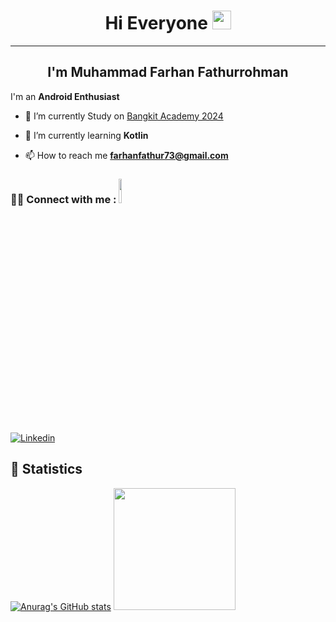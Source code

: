 <h1 align="center">Hi Everyone <img src="https://raw.githubusercontent.com/iampavangandhi/iampavangandhi/master/gifs/Hi.gif" width="30px"></h1> 

<hr>

<h2 align="center"> I'm Muhammad Farhan Fathurrohman </h2>

I'm an **Android Enthusiast** 


- 🔭 I’m currently Study on [Bangkit Academy 2024](https://www.dicoding.com/)

- 🌱 I’m currently learning **Kotlin**

- 📫 How to reach me **farhanfathur73@gmail.com**

<h3 align="left">🙋‍♂️ Connect with me : <img src='https://raw.githubusercontent.com/ShahriarShafin/ShahriarShafin/main/Assets/handshake.gif' width ="10%" height="10%"></h3>
<p align="left">
  
[![Linkedin](https://skillicons.dev/icons?i=linkedin)](https://linkedin.com/in/farhan-fathur)

## 🎯 Statistics

[![Anurag's GitHub stats](https://github-readme-stats.vercel.app/api?username=farhanfath&show_icons=true&theme=tokyonight&rank_icon=github)](https://github.com/farhanfath)
<img height="195em" src="https://github-readme-stats.vercel.app/api/top-langs/?username=farhanfath&layout=compact&theme=tokyonight"/>

